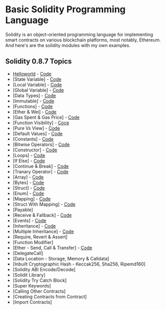 # Basic Solidity Programming Language

Solidity is an object-oriented programming language for implementing smart contracts on various blockchain platforms, most notably, Ethereum. And here's are the solidity modules with my own examples.

## Solidity 0.8.7 Topics

- [Helloworld](https://github.com/basant-karki/solidity-programming-language/blob/main/explainations/helloworld.md) - [Code](https://github.com/basant-karki/solidity-programming-language/blob/main/solidity-0.8.7/helloworld.sol)
- [State Variable] - [Code](https://github.com/basant0x01/solidity-programming-language/blob/main/solidity-0.8.7/state_variable.sol)
- [Local Variable] - [Code](https://github.com/basant0x01/solidity-programming-language/blob/main/solidity-0.8.7/local_variables.sol)
- [Global Variable] - [Code](https://github.com/basant0x01/solidity-programming-language/blob/main/solidity-0.8.7/global_variables.sol)
- [Data Types] - [Code](https://github.com/basant0x01/solidity-programming-language/blob/main/solidity-0.8.7/data_types.sol)
- [Immutable] - [Code](https://github.com/basant0x01/solidity-programming-language/blob/main/solidity-0.8.7/immutable.sol)
- [Functions] - [Code](https://github.com/basant0x01/solidity-programming-language/blob/main/solidity-0.8.7/function.sol)
- [Ether & Wei] - [Code](https://github.com/basant0x01/solidity-programming-language/blob/main/solidity-0.8.7/ether_and_wei.sol)
- [Gas Spent & Gas Price] - [Code](https://github.com/basant0x01/solidity-programming-language/blob/main/solidity-0.8.7/gasSpend_and_gasPrice.sol)
- [Function Visibility] - [Coce](https://github.com/basant0x01/solidity-programming-language/blob/main/solidity-0.8.7/function_visibility.sol#L31)
- [Pure Vs View] - [Code](https://github.com/basant0x01/solidity-programming-language/blob/main/solidity-0.8.7/pure_vs_view.sol)
- [Default Values] - [Code](https://github.com/basant0x01/solidity-programming-language/blob/main/solidity-0.8.7/data_types.sol)
- [Constants] - [Code](https://github.com/basant0x01/solidity-programming-language/blob/main/solidity-0.8.7/constant.sol)
- [Bitwise Operators] - [Code](https://github.com/basant0x01/basic-solidity-programming-language/blob/main/solidity-0.8.7/bitwise_operator.sol)
- [Constructor] - [Code](https://github.com/basant0x01/basic-solidity-programming-language/blob/main/solidity-0.8.7/constructor.sol)
- [Loops] - [Code](https://github.com/basant0x01/basic-solidity-programming-language/blob/main/solidity-0.8.7/loops.sol)
- [If Else] - [Code](https://github.com/basant0x01/basic-solidity-programming-language/blob/main/solidity-0.8.7/if_else.sol)
- [Continue & Break] - [Code](https://github.com/basant0x01/basic-solidity-programming-language/blob/main/solidity-0.8.7/continue_and_break.sol)
- [Tranary Operator] - [Code](https://github.com/basant0x01/basic-solidity-programming-language/blob/main/solidity-0.8.7/ternary_operator.sol)
- [Array] - [Code](https://github.com/basant0x01/basic-solidity-programming-language/blob/main/solidity-0.8.7/array.sol)
- [Bytes] - [Code](https://github.com/basant0x01/basic-solidity-programming-language/blob/main/solidity-0.8.7/bytes.sol)
- [Struct] - [Code](https://github.com/basant0x01/basic-solidity-programming-language/blob/main/solidity-0.8.7/struct.sol)
- [Enum] - [Code](https://github.com/basant0x01/basic-solidity-programming-language/blob/main/solidity-0.8.7/enum.sol)
- [Mapping] - [Code](https://github.com/basant0x01/basic-solidity-programming-language/blob/main/solidity-0.8.7/mapping.sol)
- [Struct With Mapping] - [Code](https://github.com/basant0x01/basic-solidity-programming-language/blob/main/solidity-0.8.7/struct_with_mapping.sol)
- [Payable]
- [Receive & Fallback] - [Code](https://github.com/basant0x01/basic-solidity-programming-language/blob/main/solidity-0.8.7/receive_and_fallback.sol)
- [Events] - [Code](https://github.com/basant0x01/basic-solidity-programming-language/blob/main/solidity-0.8.7/event.sol)
- [Inheritance] - [Code](https://github.com/basant0x01/basic-solidity-programming-language/blob/main/solidity-0.8.7/inheritance.sol)
- [Multiple Inheritance] - [Code](https://github.com/basant0x01/basic-solidity-programming-language/blob/main/solidity-0.8.7/multiple_inheritance.md)
- [Require, Revert & Assert]
- [Function Modifier]
- [Ether - Send, Call & Transfer] - [Code](https://github.com/basant0x01/basic-solidity-programming-language/blob/main/solidity-0.8.7/ether-transfer_send_and_call.sol)
- [DelegateCall]
- [Data Location - Storage, Memory & Calldata]
- [Inbuilt Cryptographic Hash - Keccak256, Sha256, Ripemd160]
- [Solidity ABI Encode/Decode]
- [Solidit Library]
- [Solidity Try Catch Block]
- [Super Keywords]
- [Calling Other Contracts]
- [Creating Contracts from Contract]
- [Import Contracts]
